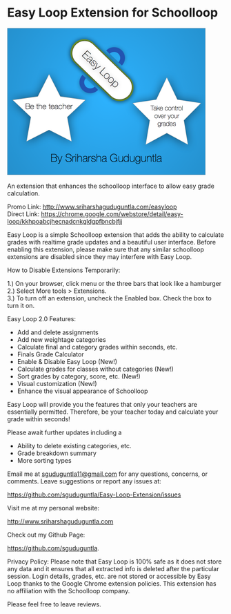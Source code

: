 Easy Loop Extension for Schoolloop
================================
<img src="https://github.com/sguduguntla/Easy-Loop-Extension/blob/master/images/easyloop-banner-920x680.png" width="460" height="340">

An extension that enhances the schoolloop interface to allow easy grade calculation.

Promo Link: http://www.sriharshaguduguntla.com/easyloop  
Direct Link: https://chrome.google.com/webstore/detail/easy-loop/kkhpoabcjhecnadcnkgldgpfbncbjfjj

Easy Loop is a simple Schoolloop extension that adds the ability to calculate grades with realtime grade updates and a beautiful user interface. Before enabling this extension, please make sure that any similar schoolloop extensions are disabled since they may interfere with Easy Loop. 

How to Disable Extensions Temporarily: 

1.) On your browser, click menu or the three bars that look like a hamburger  
2.) Select More tools > Extensions.  
3.) To turn off an extension, uncheck the Enabled box. Check the box to turn it on.  

Easy Loop 2.0 Features:  

 - Add and delete assignments
 - Add new weightage categories
 - Calculate final and category grades within seconds, etc.
 - Finals Grade Calculator
 - Enable & Disable Easy Loop (New!)
 - Calculate grades for classes without categories (New!)
 - Sort grades by category, score, etc. (New!)
 - Visual customization (New!)
 - Enhance the visual appearance of Schoolloop 

Easy Loop will provide you the features that only your teachers are essentially permitted. Therefore, be your teacher today and calculate your grade within seconds! 

Please await further updates including a

 - Ability to delete existing categories, etc. 
 - Grade breakdown summary
 - More sorting types

Email me at sguduguntla11@gmail.com for any questions, concerns, or comments. Leave suggestions or report any issues at:

https://github.com/sguduguntla/Easy-Loop-Extension/issues 

Visit me at my personal website: 

http://www.sriharshaguduguntla.com

Check out my Github Page: 

https://github.com/sguduguntla. 

Privacy Policy: Please note that Easy Loop is 100% safe as it does not store any data and it ensures that all extracted info is deleted after the particular session. Login details, grades, etc. are not stored or accessible by Easy Loop thanks to the Google Chrome extension policies. This extension has no affiliation with the Schoolloop company. 

Please feel free to leave reviews.
